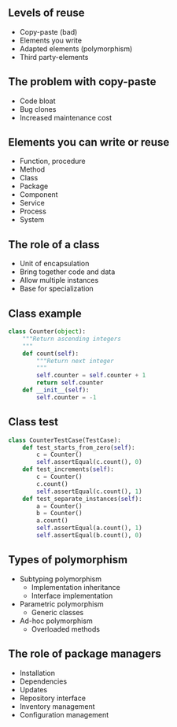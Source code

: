 ## Levels of reuse
* Copy-paste (bad)
* Elements you write
* Adapted elements (polymorphism)
* Third party-elements


## The problem with copy-paste
* Code bloat
* Bug clones
* Increased maintenance cost


## Elements you can write or reuse
* Function, procedure
* Method
* Class
* Package
* Component
* Service
* Process
* System


## The role of a class
* Unit of encapsulation
* Bring together code and data
* Allow multiple instances
* Base for specialization


## Class example
```py
class Counter(object):
    """Return ascending integers
    """
    def count(self):
        """Return next integer
        """
        self.counter = self.counter + 1
        return self.counter
    def __init__(self):
        self.counter = -1
```


## Class test
```py
class CounterTestCase(TestCase):
    def test_starts_from_zero(self):
        c = Counter()
        self.assertEqual(c.count(), 0)
    def test_increments(self):
        c = Counter()
        c.count()
        self.assertEqual(c.count(), 1)
    def test_separate_instances(self):
        a = Counter()
        b = Counter()
        a.count()
        self.assertEqual(a.count(), 1)
        self.assertEqual(b.count(), 0)
```


## Types of polymorphism
* Subtyping polymorphism
  * Implementation inheritance
  * Interface implementation
* Parametric polymorphism
  * Generic classes
* Ad-hoc polymorphism
  * Overloaded methods


## The role of package managers
* Installation
* Dependencies
* Updates
* Repository interface
* Inventory management
* Configuration management


